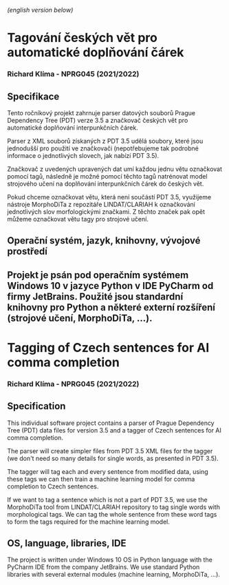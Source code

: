 *(english version below)*

# Tagování českých vět pro automatické doplňování čárek
### Richard Klíma - NPRG045 (2021/2022)
## Specifikace
Tento ročníkový projekt zahrnuje parser datových souborů Prague Dependency Tree (PDT) verze 3.5 a značkovač českých
vět pro automatické doplňování interpunkčních čárek.

Parser z XML souborů získaných z PDT 3.5 udělá soubory, které jsou jednodušší pro použití ve značkovači (nepotřebujeme
tak podrobné informace o jednotlivých slovech, jak nabízí PDT 3.5).

Značkovač z uvedených upravených dat umí každou jednu větu označkovat pomocí tagů, následně je možné pomocí těchto tagů
natrénovat model strojového učení na doplňování interpunkčních čárek do českých vět.

Pokud chceme označkovat větu, která není součástí PDT 3.5, využijeme nástroje MorphoDiTa z repozitáře LINDAT/CLARIAH
k označkování jednotlivých slov morfologickými značkami. Z těchto značek pak opět můžeme označkovat větu tagy
pro strojové učení.
## Operační systém, jazyk, knihovny, vývojové prostředí
Projekt je psán pod operačním systémem Windows 10 v jazyce Python v IDE PyCharm od firmy JetBrains. Použité jsou
standardní knihovny pro Python a některé externí rozšíření (strojové učení, MorphoDiTa, ...).
---
# Tagging of Czech sentences for AI comma completion
### Richard Klíma - NPRG045 (2021/2022)
## Specification
This individual software project contains a parser of Prague Dependency Tree (PDT) data files for version 3.5 and 
a tagger of Czech sentences for AI comma completion.

The parser will create simpler files from PDT 3.5 XML files for the tagger (we don't need so many details for single
words, as presented in PDT 3.5).

The tagger will tag each and every sentence from modified data, using these tags we can then train a machine learning
model for comma completion to Czech sentences.

If we want to tag a sentence which is not a part of PDT 3.5, we use the MorphoDiTa tool from LINDAT/CLARIAH repository
to tag single words with morphological tags. We can tag the whole sentence from these word tags to form the tags
required for the machine learning model.
## OS, language, libraries, IDE
The project is written under Windows 10 OS in Python language with the PyCharm IDE from the company JetBrains. We use
standard Python libraries with several external modules (machine learning, MorphoDiTa, ...).